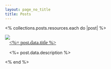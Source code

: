 ```yaml
---
layout: page_no_title
title: Posts
---
```


<% collections.posts.resources.each do |post| %>
  <article class="post-article">
    <img src="<%= post.data.image %>">
    <div style="padding-left: 1em;">
      <a href="<%= post.relative_url %>" style="font-family:'Merriweather';font-size:120%;">
        <%= post.data.title %>
      </a>
      <p><%= post.data.description %></p>
    </div>
  </article>
<% end %>
